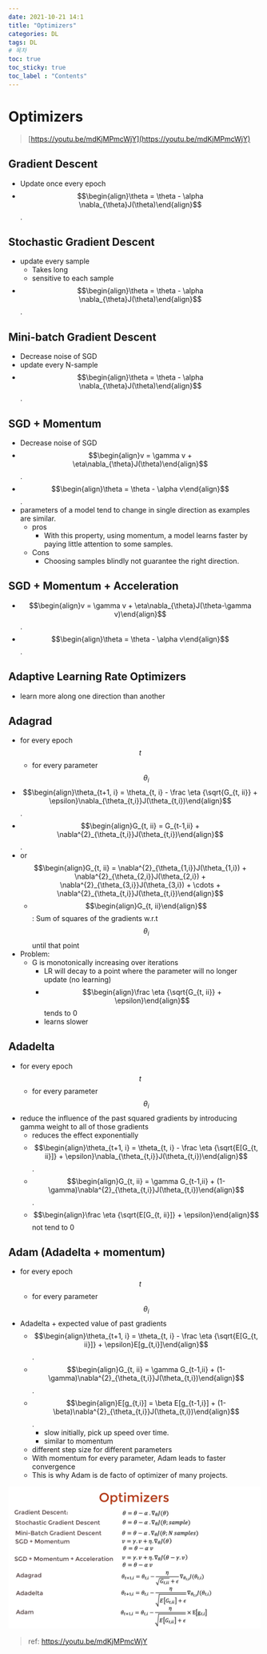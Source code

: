 ```yaml
---
date: 2021-10-21 14:1
title: "Optimizers"
categories: DL
tags: DL
# 목차
toc: true  
toc_sticky: true 
toc_label : "Contents"
---
```


# Optimizers
> [https://youtu.be/mdKjMPmcWjY](https://youtu.be/mdKjMPmcWjY)
> 

## Gradient Descent

- Update once every epoch
- $$\begin{align}\theta = \theta - \alpha \nabla_{\theta}J(\theta)\end{align}$$. 

## Stochastic Gradient Descent

- update every sample
    - Takes long
    - sensitive to each sample
- $$\begin{align}\theta = \theta - \alpha \nabla_{\theta}J(\theta)\end{align}$$. 

## Mini-batch Gradient Descent

- Decrease noise of SGD
- update every N-sample
- $$\begin{align}\theta = \theta - \alpha \nabla_{\theta}J(\theta)\end{align}$$. 

## SGD + Momentum

- Decrease noise of SGD
- $$\begin{align}v = \gamma v + \eta\nabla_{\theta}J(\theta)\end{align}$$. 
- $$\begin{align}\theta = \theta - \alpha v\end{align}$$. 
- parameters of a model tend to change in single direction as examples are similar.
    - pros
        - With this property, using momentum, a model learns faster by paying little attention to some samples.
    - Cons
        - Choosing samples blindly not guarantee the right direction.

## SGD + Momentum + Acceleration

- $$\begin{align}v = \gamma v + \eta\nabla_{\theta}J(\theta-\gamma v)\end{align}$$. 
- $$\begin{align}\theta = \theta - \alpha v\end{align}$$. 

## Adaptive Learning Rate Optimizers

- learn more along one direction than another

## Adagrad

- for every epoch $$t$$
    - for every parameter $$\theta_{i}$$
- $$\begin{align}\theta_{t+1, i} = \theta_{t, i} - \frac \eta {\sqrt{G_{t, ii}} + \epsilon}\nabla_{\theta_{t,i}}J(\theta_{t,i})\end{align}$$.
- $$\begin{align}G_{t, ii} = G_{t-1,ii} + \nabla^{2}_{\theta_{t,i}}J(\theta_{t,i})\end{align}$$. 
- or $$\begin{align}G_{t, ii} = \nabla^{2}_{\theta_{1,i}}J(\theta_{1,i}) + \nabla^{2}_{\theta_{2,i}}J(\theta_{2,i}) + \nabla^{2}_{\theta_{3,i}}J(\theta_{3,i}) + \cdots + \nabla^{2}_{\theta_{t,i}}J(\theta_{t,i})\end{align}$$ 
    - $$\begin{align}G_{t, ii}\end{align}$$ : Sum of squares of the gradients w.r.t $$\theta_{i}$$ until that point
- Problem:
    - G is monotonically increasing over iterations
        - LR will decay to a point where the parameter will no longer update (no learning)
        - $$\begin{align}\frac \eta {\sqrt{G_{t, ii}} + \epsilon}\end{align}$$ tends to 0
        - learns slower

## Adadelta

- for every epoch $$t$$
    - for every parameter $$\theta_{i}$$
- reduce the influence of the past squared gradients by introducing gamma weight to all of those gradients
    - reduces the effect exponentially
    - $$\begin{align}\theta_{t+1, i} = \theta_{t, i} - \frac \eta {\sqrt{E[G_{t, ii}]} + \epsilon}\nabla_{\theta_{t,i}}J(\theta_{t,i})\end{align}$$.
    - $$\begin{align}G_{t, ii} = \gamma G_{t-1,ii} + (1-\gamma)\nabla^{2}_{\theta_{t,i}}J(\theta_{t,i})\end{align}$$. 
    - $$\begin{align}\frac \eta {\sqrt{E[G_{t, ii}]} + \epsilon}\end{align}$$  not tend to 0

## Adam (Adadelta + momentum)

- for every epoch $$t$$
    - for every parameter $$\theta_{i}$$
- Adadelta + expected value of past gradients
    - $$\begin{align}\theta_{t+1, i} = \theta_{t, i} - \frac \eta {\sqrt{E[G_{t, ii}]} + \epsilon}E[g_{t,i}]\end{align}$$. 
    - $$\begin{align}G_{t, ii} = \gamma G_{t-1,ii} + (1-\gamma)\nabla^{2}_{\theta_{t,i}}J(\theta_{t,i})\end{align}$$. 
    - $$\begin{align}E[g_{t,i}] = \beta E[g_{t-1,i}] + (1-\beta)\nabla^{2}_{\theta_{t,i}}J(\theta_{t,i})\end{align}$$.
        - slow initially, pick up speed over time.
        - similar to momentum
    - different step size for different parameters
    - With momentum for every parameter, Adam leads to faster convergence
    - This is why Adam is de facto of optimizer of many projects.

![optimizer-equations.png](/assets/images/optimizer-equations.png)

> ref: <https://youtu.be/mdKjMPmcWjY>

